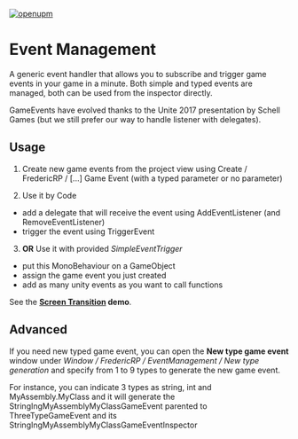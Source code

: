 [![openupm](https://img.shields.io/npm/v/com.fredericrp.eventhandler?label=openupm&registry_uri=https://package.openupm.com)](https://openupm.com/packages/com.fredericrp.eventhandler/)

# Event Management

A generic event handler that allows you to subscribe and trigger game events in your game in a minute.
Both simple and typed events are managed, both can be used from the inspector directly.

GameEvents have evolved thanks to the Unite 2017 presentation by Schell Games (but we still prefer our way to handle listener with delegates).

## Usage

1. Create new game events from the project view using Create / FredericRP / [...] Game Event (with a typed parameter or no parameter)

2. Use it by Code
- add a delegate that will receive the event using AddEventListener (and RemoveEventListener)
- trigger the event using TriggerEvent

3. **OR** Use it with provided *SimpleEventTrigger*
- put this MonoBehaviour on a GameObject
- assign the game event you just created
- add as many unity events as you want to call functions

See the **[Screen Transition](../ScreenTransitions) demo**.

## Advanced

If you need new typed game event, you can open the **New type game event** window under *Window / FredericRP / EventManagement / New type generation* and specify from 1 to 9 types to generate the new game event.

For instance, you can indicate 3 types as string, int and MyAssembly.MyClass and it will generate the StringIngMyAssemblyMyClassGameEvent parented to ThreeTypeGameEvent and its StringIngMyAssemblyMyClassGameEventInspector